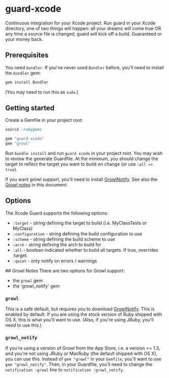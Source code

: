 # guard-xcode

Continuous integration for your Xcode project. Run guard in your Xcode
directory, one of two things will happen: all your dreams will come true
OR any time a source file is changed, guard will kick off a build. 
Guaranteed or your money back.

## Prerequisites
You need `bundler`. If you've never used `Bundler` before, you'll need to 
install the `bundler` gem:

```bash
gem install Bundler 
```

(You may need to run this as `sudo`.)


## Getting started
Create a Gemfile in your project root:

```ruby
source :rubygems

gem "guard-xcode"
gem "growl"
```

Run `bundle install` and run `guard xcode` in your project root. You may wish
to review the generate Guardfile. At the minimum, you should change the target
to reflect the target you want to build on change (or use `:all => true`).

If you want growl support, you'll need to install [GrowlNotify](http://growl.info/downloads#generaldownloads).
See also the [Growl notes](#growl-notes) in this document.

## Options

The Xcode Guard supports the following options:

* `:target` - string defining the target to build (i.e. MyClassTests or MyClass)
* `:configuration` - string defining the build configuration to use
* `:scheme` - string defining the build scheme to use
* `:arch` - string defining the arch to build for
* `:all` - boolean indicated whether to build all targets. If true, overrides :target.
* `:quiet` - only notify on errors / warnings

<a name="growl-notes">
## Growl Notes
</a>
There are two options for Growl support:

* the `growl` gem
* the 'growl_notify' gem

### `growl`
This is a safe default, but requires you to download [GrowlNotify](http://growl.info/downloads#generaldownloads).
This is enabled by default. If you are using the stock version of Ruby shipped
with OS X, this is what you'll want to use. (Also, if you're using JRuby, 
you'll need to use this.)

### `growl_notify`
If you're using a version of Growl from the App Store, i.e. a version >= 1.3, 
and you're not using JRuby or MacRuby (the default shipped with OS X), you
can use this. Instead of `gem "growl"` in your `Gemfile`, you'll want to
use `gem "growl_notify"`. Then, in your Guardfile, you'll need to change the
`notification :growl` line to `notification :growl_notify`.
